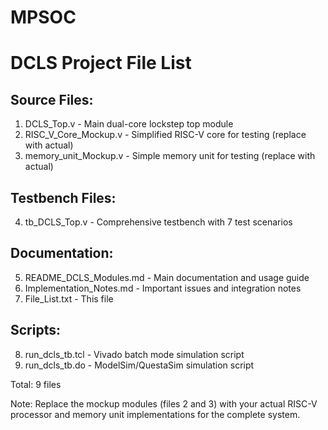 # MPSOC
DCLS Project File List
=====================

Source Files:
-------------
1. DCLS_Top.v                  - Main dual-core lockstep top module
2. RISC_V_Core_Mockup.v        - Simplified RISC-V core for testing (replace with actual)
3. memory_unit_Mockup.v        - Simple memory unit for testing (replace with actual)

Testbench Files:
----------------
4. tb_DCLS_Top.v               - Comprehensive testbench with 7 test scenarios

Documentation:
--------------
5. README_DCLS_Modules.md      - Main documentation and usage guide
6. Implementation_Notes.md     - Important issues and integration notes
7. File_List.txt              - This file

Scripts:
--------
8. run_dcls_tb.tcl            - Vivado batch mode simulation script
9. run_dcls_tb.do             - ModelSim/QuestaSim simulation script

Total: 9 files

Note: Replace the mockup modules (files 2 and 3) with your actual RISC-V processor 
and memory unit implementations for the complete system.
